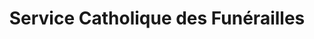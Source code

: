 ---
title: "Service Catholique des Funérailles"
url: /versailles/service-catholique-des-funerailles/
shop: Bestattungen
---